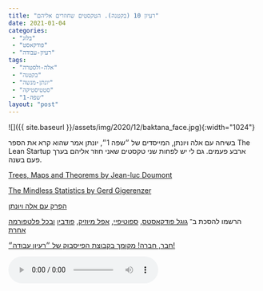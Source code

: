 ```yaml
---
title: "רעיון 10 (בקטנה). הטקסטים שחוזרים אליהם"
date: 2021-01-04
categories: 
 - "בלוג"
 - "פודקאסט"
 - "רעיון-עבודה"
tags: 
 - "אלה-ולסטרה"
 - "בקטנה"
 - "יונתן-מנשה"
 - "סטטיסטיקה"
 - "שפה-1"
layout: "post"
---
```


![]({{ site.baseurl }}/assets/img/2020/12/baktana_face.jpg){:width="1024"}

בשיחה עם אלה ויונתן, המייסדים של ״שפה 1״, יונתן אמר שהוא קרא את הספר The Lean Startup ארבע פעמים. גם לי יש לפחות שני טקסטים שאני חוזר אליהם בערך פעם בשנה. 

[Trees, Maps and Theorems by Jean-luc Doumont](https://www.principiae.be/book/)

[The Mindless Statistics by Gerd Gigerenzer](https://pure.mpg.de/rest/items/item_2101336/component/file_2101335/content)

[הפרק ](https://borisgorelikphd.podbean.com/e/%d7%a8%d7%a2%d7%99%d7%95%d7%9f9-%d7%90%d7%99%d7%9a-%d7%9e%d7%97%d7%a0%d7%9b%d7%99%d7%9d%d7%a9%d7%95%d7%a7-%d7%95%d7%90%d7%99%d7%9a-%d7%9e/)[עם](https://he.gorelik.net/2021/01/03/%d7%a8%d7%a2%d7%99%d7%95%d7%9f-9-%d7%90%d7%99%d7%9a-%d7%9e%d7%97%d7%a0%d7%9b%d7%99%d7%9d-%d7%a9%d7%95%d7%a7-%d7%95%d7%90%d7%99%d7%9a-%d7%9e%d7%9c%d7%9e%d7%93%d7%99%d7%9d-%d7%a9%d7%a4%d7%95%d7%aa/)[ אלה ויונתן](https://borisgorelikphd.podbean.com/e/%d7%a8%d7%a2%d7%99%d7%95%d7%9f9-%d7%90%d7%99%d7%9a-%d7%9e%d7%97%d7%a0%d7%9b%d7%99%d7%9d%d7%a9%d7%95%d7%a7-%d7%95%d7%90%d7%99%d7%9a-%d7%9e/) 

הרשמו להסכת ב־ [גוגל פודקאסטס](https://podcasts.google.com/feed/aHR0cHM6Ly9mZWVkLnBvZGJlYW4uY29tL2JvcmlzZ29yZWxpa3BoZC9mZWVkLnhtbA), [ספוטיפיי](https://open.spotify.com/show/51XJ9Wd4A5xL1IfU0wHT2Y), [אפל מיוזיק](https://podcasts.apple.com/il/podcast/%D7%A8%D7%A2%D7%99%D7%95%D7%9F-%D7%A2%D7%91%D7%95%D7%93%D7%94-%D7%A0%D7%99%D7%94%D7%95%D7%9C-%D7%A9%D7%95%D7%95%D7%A7-%D7%A7%D7%A8%D7%99%D7%99%D7%A8%D7%94/id1542636914), [פודבין](https://borisgorelikphd.podbean.com/) [ובכל פלטפורמה אחרת](https://feed.podbean.com/borisgorelikphd/feed.xml)

[חבר, חברה! מקומך בקבוצת הפייסבוק של ״רעיון עבודה״!](https://www.facebook.com/reayonavodapodcast)

<audio controls src="https://mcdn.podbean.com/mf/web/hrpici/10_ktana.mp3" class=" wp-block-audio"></audio>
